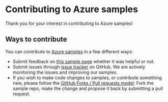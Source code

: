 # Contributing to Azure samples

Thank you for your interest in contributing to Azure samples!

## Ways to contribute

You can contribute to [Azure samples](https://github.com/Azure-Samples/compute-dotnet-manage-managed-disks) in a few different ways:

- Submit feedback on [this sample page](https://azure.microsoft.com/documentation/samples/compute-dotnet-manage-managed-disks/) whether it was helpful or not.  
- Submit issues through [issue tracker](https://github.com/Azure-Samples/compute-dotnet-manage-managed-disks/issues) on GitHub. We are actively monitoring the issues and improving our samples.
- If you wish to make code changes to samples, or contribute something new, please follow the [GitHub Forks / Pull requests model](https://help.github.com/articles/fork-a-repo/): Fork the sample repo, make the change and propose it back by submitting a pull request.